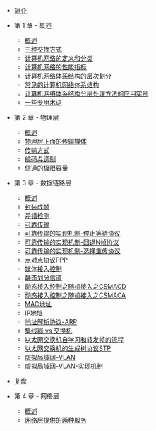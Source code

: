 - [简介](/)

- 第 1 章 - 概述
  - [概述](/docs/1/1-概述.md)
  - [三种交换方式](/docs/1/2-三种交换方式.md)
  - [计算机网络的定义和分类](/docs/1/3-计算机网络的定义和分类.md)
  - [计算机网络的性能指标](/docs/1/4-计算机网络的性能指标.md)
  - [计算机网络体系结构的层次划分](/docs/1/5-计算机网络体系结构的层次划分.md)
  - [常见的计算机网络体系结构](/docs/1/6-常见的计算机网络体系结构.md)
  - [计算机网络体系结构分层处理方法的应用实例](/docs/1/7-计算机网络体系结构分层处理方法的应用实例.md)
  - [一些专用术语](/docs/1/8-一些专用术语.md)

- 第 2 章 - 物理层
  - [概述](/docs/2/1-概述.md)
  - [物理层下面的传输媒体](/docs/2/2-物理层下面的传输媒体.md)
  - [传输方式](/docs/2/3-传输方式.md)
  - [编码与调制](/docs/2/4-编码与调制.md)
  - [信道的极限容量](/docs/2/5-信道的极限容量.md)

- 第 3 章 - 数据链路层
  - [概述](/docs/3/1-概述.md)
  - [封装成帧](/docs/3/2-封装成帧.md)
  - [差错检测](/docs/3/3-差错检测.md)
  - [可靠传输](/docs/3/4-可靠传输.md)
  - [可靠传输的实现机制-停止等待协议](/docs/3/5-可靠传输的实现机制-停止等待协议.md)
  - [可靠传输的实现机制-回退N帧协议](/docs/3/6-可靠传输的实现机制-回退N帧协议.md)
  - [可靠传输的实现机制-选择重传协议](/docs/3/7-可靠传输的实现机制-选择重传协议.md)
  - [点对点协议PPP](/docs/3/8-点对点协议PPP.md)
  - [媒体接入控制](/docs/3/9-媒体接入控制.md)
  - [静态划分信道](/docs/3/10-静态划分信道.md)
  - [动态接入控制之随机接入之CSMACD](/docs/3/11-动态接入控制之随机接入之CSMACD.md)
  - [动态接入控制之随机接入之CSMACA](/docs/3/12-动态接入控制之随机接入之CSMACA.md)
  - [MAC地址](/docs/3/13-MAC地址.md)
  - [IP地址](/docs/3/14-IP地址.md)
  - [地址解析协议-ARP](/docs/3/15-地址解析协议-ARP.md)
  - [集线器 vs 交换机](/docs/3/16-集线器vs交换机.md)
  - [以太网交换机自学习和转发帧的流程](/docs/3/17-以太网交换机自学习和转发帧的流程.md)
  - [以太网交换机的生成树协议STP](/docs/3/18-以太网交换机的生成树协议STP.md)
  - [虚拟局域网-VLAN](/docs/3/19-虚拟局域网-VLAN.md)
  - [虚拟局域网-VLAN-实现机制](/docs/3/20-虚拟局域网-VLAN-实现机制.md)

- [复盘](/docs/3/21-复盘.md)

- 第 4 章 - 网络层
  - [概述](/docs/4/1-概述.md)
  - [网络层提供的两种服务](/docs/4/2-网络层提供的两种服务.md)
